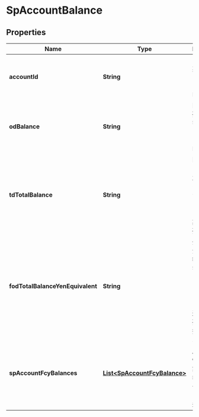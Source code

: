 
# SpAccountBalance

## Properties
Name | Type | Description | Notes
------------ | ------------- | ------------- | -------------
**accountId** | **String** | 口座ID 半角英数字 つかいわけ口座を識別するID  | 
**odBalance** | **String** | 円普通預金残高 半角数字　マイナス含む 該当しない場合NULL  |  [optional]
**tdTotalBalance** | **String** | 円定期預金（総額） 半角数字　マイナス含む つかいわけ口座に紐付いた、円定期預金の総残高  |  [optional]
**fodTotalBalanceYenEquivalent** | **String** | 外貨普通預金（総評価額） 半角数字　マイナス含む つかいわけ口座に紐付いた、外貨普通預金の総残高を円に換算した額  |  [optional]
**spAccountFcyBalances** | [**List&lt;SpAccountFcyBalance&gt;**](SpAccountFcyBalance.md) | つかわけ口座外貨残高情報リスト 該当する情報が無い場合は、空のリストを返却します  |  [optional]



